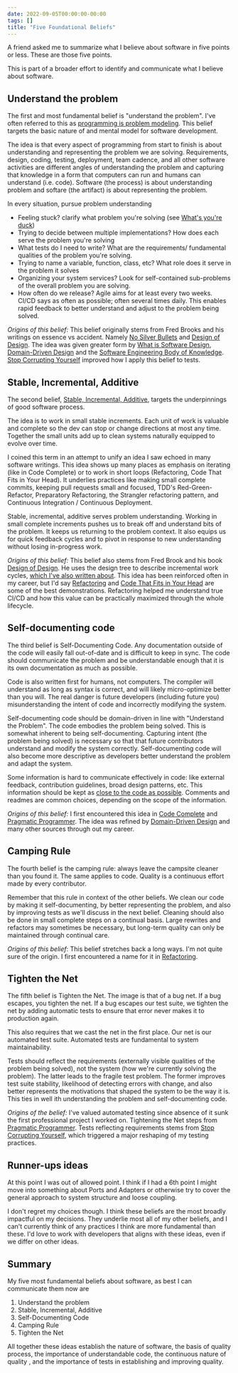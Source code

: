 ```yaml
---
date: 2022-09-05T00:00:00-00:00
tags: []
title: "Five Foundational Beliefs"
---
```


A friend asked me to summarize what I believe about software in five points or less. These are those five points.
<!--more-->

This is part of a broader effort to identify and communicate what I believe about software.

<!-- TODO: I have a somewhat odd mix of nouns and imperatives. I could also use better analogies for most of the beliefs. -->
<!-- TODO: It's a bit long (7min read), maybe cut runner up section (down to 6 min) -->

## Understand the problem

<!-- TODO: change to clarify the problem? -->
The first and most fundamental belief is "understand the problem". I've often referred to this as [programming is problem modeling](../posts/2022-02-18-Programming-is-Problem-Modeling.md).
This belief targets the basic nature of and mental model for software development.

The idea is that every aspect of programming from start to finish is about understanding and representing the problem we are solving. Requirements, design, coding, testing, deployment, team cadence, and all other software activities are different angles of understanding the problem and capturing that knowledge in a form that computers can run and humans can understand (i.e. code). Software (the process) is about understanding problem and softare (the artifact) is about representing the problem.

In every situation, pursue problem understanding
- Feeling stuck? clarify what problem you're solving (see [What's you're duck](../posts/Whats-Your-Duck-V2/2022-06-16-0-Intro.md))
- Trying to decide between multiple implementations? How does each serve the problem you're solving
- What tests do I need to write? What are the requirements/ fundamental qualities of the problem you're solving.
- Trying to name a variable, function, class, etc? What role does it serve in the problem it solves
- Organizing your system services? Look for self-contained sub-problems of the overall problem you are solving.
- How often do we release? Agile aims for at least every two weeks. CI/CD says as often as possible; often several times daily. This enables rapid feedback to better understand and adjust to the problem being solved.

*Origins of this belief:* This belief originally stems from Fred Brooks and his writings on essence vs accident. Namely [No Silver Bullets](https://www.cs.unc.edu/techreports/86-020.pdf) and [Design of Design](https://www.amazon.com/dp/0201362988). The idea was given greater form by [What is Software Design](https://www.developerdotstar.com/mag/articles/reeves_design.html), [Domain-Driven Design](https://www.amazon.com/dp/0321125215) and the [Software Engineering Body of Knowledge](https://www.computer.org/education/bodies-of-knowledge/software-engineering/v3). [Stop Corrupting Yourself](https://codewithspoon.com/2019/12/stop-corrupting-yourself-test-against-abstractions/) improved how I apply this belief to tests.

## Stable, Incremental, Additive

The second belief, [Stable, Incremental, Additive](../posts/2022-02-25-Stable-Incremental-Additive.md), targets the underpinnings of good software process. 

The idea is to work in small stable increments. Each unit of work is valuable and complete so the dev can stop or change directions at most any time. Together the small units add up to clean systems naturally equipped to evolve over time.

I coined this term in an attempt to unify an idea I saw echoed in many software writings.
This idea shows up many places as emphasis on iterating (like in Code Complete) or to work in short loops (Refactoring, Code That Fits in Your Head). It underlies practices like making small complete commits, keeping pull requests small and focused, TDD's Red-Green-Refactor, Preparatory Refactoring, the Strangler refactoring pattern, and Continuous Integration / Continuous Deployment. 

Stable, incremental, additive serves problem understanding. Working in small complete increments pushes us to break off and understand bits of the problem. It keeps us returning to the problem context. It also equips us for quick feedback cycles and to pivot in response to new understanding without losing in-progress work.

*Origins of this belief:* This belief also stems from Fred Brook and his book [Design of Design](https://www.amazon.com/dp/0201362988). He uses the design tree to describe incremental work cycles, [which I've also written about](../posts/Whats-Your-Duck-V2/2022-06-16-2-Design-Tree-and-Incremental-Progress.md). This idea has been reinforced often in my career, but I'd say [Refactoring](https://martinfowler.com/books/refactoring.html) and [Code That Fits in Your Head](https://blog.ploeh.dk/2021/06/14/new-book-code-that-fits-in-your-head/) are some of the best demonstrations. Refactoring helped me understand true CI/CD and how this value can be practically maximized through the whole lifecycle.

## Self-documenting code

The third belief is Self-Documenting Code. Any documentation outside of the code will easily fall out-of-date and is difficult to keep in sync. The code should communicate the problem and be understandable enough that it is its own documentation as much as possible.

Code is also written first for humans, not computers. The compiler will understand as long as syntax is correct, and will likely micro-optimize better than you will.
The real danger is future developers (including future you) misunderstanding the intent of code and incorrectly modifying the system.

Self-documenting code should be domain-driven in line with "Understand the Problem". The code embodies the problem being solved.
This is somewhat inherent to being self-documenting. Capturing intent (the problem being solved) is necessary so that that future contributors understand and modify the system correctly. Self-documenting code will also become more descriptive as developers better understand the problem and adapt the system.

Some information is hard to communicate effectively in code: like external feedback, contribution guidelines, broad design patterns, etc. 
This information should be kept as [close to the code as possible](https://spencerfarley.com/2022/03/18/levels-of-developer-documentation/).
Comments and readmes are common choices, depending on the scope of the information.

*Origins of this belief:* I first encountered this idea in [Code Complete](https://www.amazon.com/gp/product/0735619670/) and [Pragmatic Programmer](https://www.amazon.com/dp/020161622X). The idea was refined by [Domain-Driven Design](https://www.amazon.com/dp/0321125215) and many other sources through out my career.

## Camping Rule

The fourth belief is the camping rule: always leave the campsite cleaner than you found it. The same applies to code. Quality is a continuous effort made by every contributor.

Remember that this rule in context of the other beliefs. We clean our code by making it self-documenting, by better representing the problem, and also by improving tests as we'll discuss in the next belief. 
Cleaning should also be done in small complete steps on a continual basis. Large rewrites and refactors may sometimes be necessary, but long-term quality can only be maintained through continual care.

*Origins of this belief*: This belief stretches back a long ways. I'm not quite sure of the origin. I first encountered a name for it in [Refactoring](https://martinfowler.com/books/refactoring.html).

## Tighten the Net
<!--TODO: maybe change this to testing is design-->

The fifth belief is Tighten the Net. The image is that of a bug net. If a bug escapes, you tighten the net. If a bug escapes our test suite, we tighten the net by adding automatic tests to ensure that error never makes it to production again.

This also requires that we cast the net in the first place. Our net is our automated test suite. Automated tests are fundamental to system maintainability.

Tests should reflect the requirements (externally visible qualities of the problem being solved), not the system (how we're currently solving the problem).
The latter leads to the fragile test problem. The former improves test suite stability, likelihood of detecting errors with change, and also better represents the motivations
that shaped the system to be the way it is. This ties in well ith understanding the problem and self-documenting code.

*Origins of the belief:* I've valued automated testing since absence of it sunk the first professional project I worked on. Tightening the Net steps from [Pragmatic Programmer](https://www.amazon.com/dp/020161622X). Tests reflecting requirements stems from [Stop Corrupting Yourself](https://codewithspoon.com/2019/12/stop-corrupting-yourself-test-against-abstractions/), which triggered a major reshaping of my testing practices.


## Runner-ups ideas

At this point I was out of allowed point. I think if I had a 6th point I might move into something about Ports and Adapters or otherwise try to cover the general approach to system structure and loose coupling.

I don't regret my choices though. I think these beliefs are the most broadly impactful on my decisions. They underlie most all of my other beliefs, and I can't currently think of any practices I think are more fundamental than these. I'd love to work with developers that aligns with these ideas, even if we differ on other ideas.
<!-- find it interesting that, as much as I love design and architecture, no principles of either made it into my most fundamental ideas of software. -->

## Summary

<!-- TODO: tempting to move testing up. I'd rather have testing in place that have a self-documenting system or even frequent refactoring. On the other hand, it's easier to talk about self-documenting code first, then apply it to how we test. -->
My five most fundamental beliefs about software, as best I can communicate them now are
1. Understand the problem
2. Stable, Incremental, Additive
3. Self-Documenting Code
4. Camping Rule
5. Tighten the Net

All together these ideas establish the nature of software, the basis of quality process, the importance of understandable code, the continuous nature of quality , and the importance of tests in establishing and improving quality.

